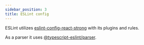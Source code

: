```yaml
---
sidebar_position: 3
title: ESLint config
---
```

ESLint utilizes [eslint-config-react-strong](https://github.com/svbutko/eslint-config-react-strong) with its plugins and rules.

As a parser it uses [@typescript-eslint/parser](https://github.com/typescript-eslint/typescript-eslint).
